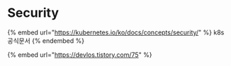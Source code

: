 # Security

{% embed url="https://kubernetes.io/ko/docs/concepts/security/" %}
k8s 공식문서
{% endembed %}

{% embed url="https://devlos.tistory.com/75" %}
